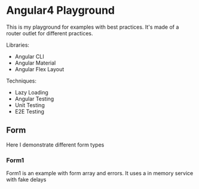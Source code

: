 # Angular4 Playground
This is my playground for examples with best practices. It's made of a router outlet for different practices.

Libraries:
 - Angular CLI
 - Angular Material
 - Angular Flex Layout

Techniques:
 - Lazy Loading
 - Angular Testing
 - Unit Testing
 - E2E Testing

## Form
Here I demonstrate different form types

### Form1
Form1 is an example with form array and errors. It uses a in memory service with fake delays
